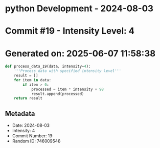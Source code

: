 ﻿# python Development - 2024-08-03
# Commit #19 - Intensity Level: 4
# Generated on: 2025-06-07 11:58:38
```python
def process_data_19(data, intensity=4):
    '''Process data with specified intensity level'''
    result = []
    for item in data:
        if item > 0:
            processed = item * intensity + 98
            result.append(processed)
    return result
```
## Metadata
- Date: 2024-08-03
- Intensity: 4
- Commit Number: 19
- Random ID: 746009548
